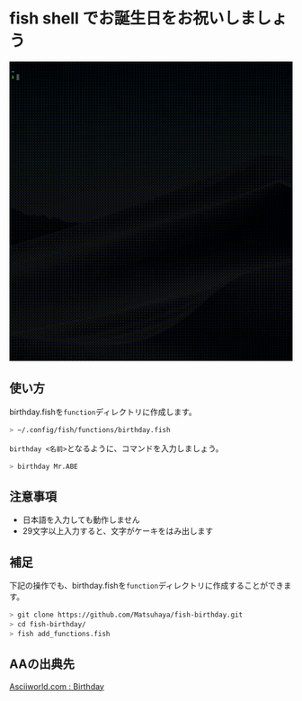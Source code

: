 # fish shell でお誕生日をお祝いしましょう

![](./data/birthday.gif)


## 使い方

birthday.fishを``function``ディレクトリに作成します。

```sh
> ~/.config/fish/functions/birthday.fish
```

``birthday <名前>``となるように、コマンドを入力しましょう。

```sh
> birthday Mr.ABE
```

## 注意事項

- 日本語を入力しても動作しません
- 29文字以上入力すると、文字がケーキをはみ出します

## 補足

下記の操作でも、birthday.fishを``function``ディレクトリに作成することができます。

```sh
> git clone https://github.com/Matsuhaya/fish-birthday.git
> cd fish-birthday/
> fish add_functions.fish
```

## AAの出典先
[Asciiworld.com : Birthday](http://www.asciiworld.com/-Birthday-.html)